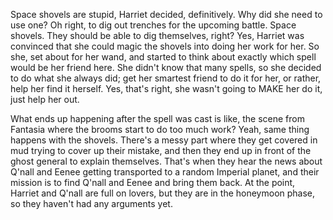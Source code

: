 Space shovels are stupid, Harriet decided, definitively. Why did she
need to use one? Oh right, to dig out trenches for the upcoming battle.
Space shovels. They should be able to dig themselves, right? Yes,
Harriet was convinced that she could magic the shovels into doing her
work for her. So she, set about for her wand, and started to think about
exactly which spell would be her friend here. She didn't know that many
spells, so she decided to do what she always did; get her smartest
friend to do it for her, or rather, help her find it herself. Yes,
that's right, she wasn't going to MAKE her do it, just help her out.

What ends up happening after the spell was cast is like, the scene from
Fantasia where the brooms start to do too much work? Yeah, same thing
happens with the shovels. There's a messy part where they get covered in
mud trying to cover up their mistake, and then they end up in front of
the ghost general to explain themselves. That's when they hear the news
about Q'nall and Eenee getting transported to a random Imperial planet,
and their mission is to find Q'nall and Eenee and bring them back. At
the point, Harriet and Q'nall are full on lovers, but they are in the
honeymoon phase, so they haven't had any arguments yet.

